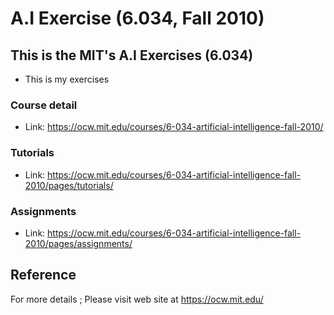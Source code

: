 # A.I Exercise (6.034, Fall 2010)

## This is the MIT's A.I Exercises (6.034)

+ This is my exercises


### Course detail
+ Link: https://ocw.mit.edu/courses/6-034-artificial-intelligence-fall-2010/


### Tutorials
+ Link: https://ocw.mit.edu/courses/6-034-artificial-intelligence-fall-2010/pages/tutorials/


### Assignments
+ Link: https://ocw.mit.edu/courses/6-034-artificial-intelligence-fall-2010/pages/assignments/


## Reference
For more details ; Please visit web site at https://ocw.mit.edu/
